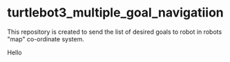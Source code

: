 # turtlebot3_multiple_goal_navigatiion
This repository is created to send the list of desired goals to robot in robots "map" co-ordinate system.

Hello
